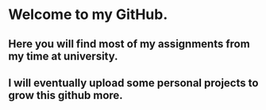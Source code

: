 # Welcome to my GitHub.

## Here you will find most of my assignments from my time at university. 

## I will eventually upload some personal projects to grow this github more. 
